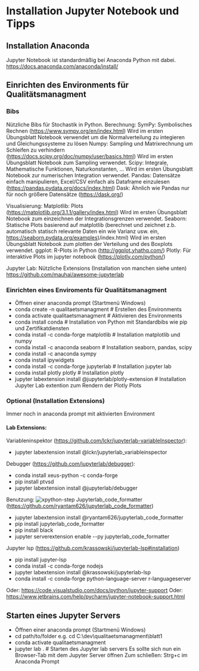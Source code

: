 # Installation Jupyter Notebook und Tipps

## Installation Anaconda
Jupyter Notebook ist standardmäßig bei Anaconda Python mit dabei. 
https://docs.anaconda.com/anaconda/install/

## Einrichten des Environments für Qualitätsmanagment
### Bibs
Nützliche Bibs für Stochastik in Python.
Berechnung:
SymPy: Symbolisches Rechnen (https://www.sympy.org/en/index.html)
Wird im ersten Übungsblatt Notebook verwendet um die Normalverteilung zu integieren und Gleichungssysteme zu lösen
Numpy: Sampling und Matrixrechnung um Schleifen zu verhindern (https://docs.scipy.org/doc/numpy/user/basics.html)
Wird im ersten Übungsblatt Notebook zum Sampling verwendet.
Scipy: Integrale, Mathematische Funktionen, Naturkonstanten, ...
Wird im ersten Übungsblatt Notebook zur numerischen Integration verwendet. 
Pandas: Datensätze einfach manipulieren, Excel/CSV einfach als Dataframe einzulesen (https://pandas.pydata.org/docs/index.html)
Dask: Ähnlich wie Pandas nur für noch größere Datensätze (https://dask.org/)

Visualisierung:
Matplotlib: Plots (https://matplotlib.org/3.1.1/gallery/index.html)
Wird im ersten Übungsblatt Notebook zum einzeichnen der Integrationsgrenzen verwendet.
Seaborn: Statische Plots basierend auf matplotlib (berechnet und zeichnet z.b. automatisch statisch relevante Daten ein wie Varianz usw. ein, https://seaborn.pydata.org/examples)/index.html)
Wird im ersten Übungsblatt Notebook zum plotten der Verteilung und des Boxplots verwendet.
ggplot: R-Plots in Python (http://ggplot.yhathq.com/)
Plotly: Für interaktive Plots im jupyter notebook (https://plotly.com/python/)

Jupyter Lab:
Nützliche Extensions (Installation von manchen siehe unten)
https://github.com/mauhai/awesome-jupyterlab

### Einrichten eines Enviroments für Qualitätsmanagment

 - Öffnen einer anaconda prompt (Startmenü Windows)
 - conda create -n qualitaetsmanagment # Erstellen des Environments
 - conda activate qualitaetsmanagment  # Aktivieren des Environments
 - conda install conda # Installation von Python mit Standardbibs wie pip und Zertifikatdiensten
 - conda install -c conda-forge matplotlib # Installation matplotlib und numpy
 - conda install -c anaconda seaborn # Installation seaborn, pandas, scipy
 - conda install -c anaconda sympy
 - conda install ipywidgets
 - conda install -c conda-forge jupyterlab # Installation jupyter lab
 - conda install plotly plotly # Installation plotly  
 - jupyter labextension install @jupyterlab/plotly-extension # Installation Jupyter Lab extention zum Rendern der Plotly Plots
 ### Optional (Installation Extensions) 
 Immer noch in anaconda prompt mit aktivierten Environment
#### Lab Extensions:
 Variableninspektor (https://github.com/lckr/jupyterlab-variableInspector):
 - jupyter labextension install @lckr/jupyterlab_variableinspector 

Debugger (https://github.com/jupyterlab/debugger):
 - conda install xeus-python -c conda-forge
 - pip install ptvsd
 - jupyter labextension install @jupyterlab/debugger


Benutzung:
 ![xpython-step](https://user-images.githubusercontent.com/591645/80113902-2bc8a080-8583-11ea-8a8c-c7c0932107ae.gif)
 Jupyterlab_code_formatter (https://github.com/ryantam626/jupyterlab_code_formatter)
 - jupyter labextension install @ryantam626/jupyterlab_code_formatter
 - pip install jupyterlab_code_formatter
 - pip install black
 - jupyter serverextension enable --py jupyterlab_code_formatter
 
 Jupyter lsp (https://github.com/krassowski/jupyterlab-lsp#installation)
 - pip install jupyter-lsp
 - conda install -c conda-forge nodejs
 - jupyter labextension install @krassowski/jupyterlab-lsp
 - conda install -c conda-forge python-language-server r-languageserver
 

Oder:
https://code.visualstudio.com/docs/python/jupyter-support
Oder:
https://www.jetbrains.com/help/pycharm/jupyter-notebook-support.html

## Starten eines Jupyter Servers
- Öffnen einer anaconda prompt (Startmenü Windows)
- cd path/to/folder e.g. cd C:\dev\qualitaetsmanagment\blatt1
- conda activate qualitaetsmanagment 
- jupyter lab . # Starten des Jupyter lab servers
Es sollte sich nun ein Browser-Tab mit dem Jupyter Server öffnen
Zum schließen:
Strg+c im Anaconda Prompt



